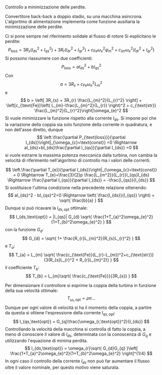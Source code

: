 Controllo a minimizzazione delle perdite.

Convertitore back-back a doppio stadio, su una macchina asincrona.
L'algoritmo di alimentazione implementa come funzione ausiliaria la minimizzazione delle perdite.

Ci si pone sempre nel riferimento solidale al flusso di rotore
Si esplicitano le perdite:
$$
P_{\text{loss}} = 3R_{s}\left(I_{ds}^2+I_{qs}^2\right) + 3R_{r}\left(I_{dr}^2+I_{qr}^2\right) + c_{\text{Fe}}\omega_{e}^2\psi_{m}^2 + c_{\text{str}}\omega_{e}^2
\left(I_{dr}^2+I_{qr}^2\right)$$
Si possono riassumere con due coefficienti:
$$
P_{\text{loss}} = aI_{ds}^2 + bI_{qs}^2
$$
Con 
$$
a = 3R_{s} + c_{\text{Fe}}\omega_{e}^2L_{m}^2
$$
e 
$$
b = \left[ 3R_{s} + 3R_{r} \frac{L_{m}^2}{L_{r}^2} \right] + \left[c_{\text{Fe}}\left( L_{m}-\frac{L_{m}^2}{L_{r}} \right)^2 + c_{\text{str}} \frac{L_{m}^2}{L_{r}^2}\right]\omega_{e}^2
$$
Si vuole minimizzare la funzione rispetto alla corrente $I_{ds}$.
Si impone poi che la variazione della coppia sia solo funzione della corrente in quadratura, e non dell'asse diretto, dunque
$$
\left.\frac{\partial P_{\text{loss}}}{\partial I_{ds}}\right|_{\omega_{c}=\text{const}} =0 \Rightarrow
aI_{ds}+bI_{ds}\frac{\partial I_{qs}}{\partial I_{ds}} =0
$$
si vuole estrarre la massima potenza meccanica dalla turbina, non cambia la velocità di riferimento nell'algoritmo di controllo ma i valori delle correnti.

$$
\left.\frac{\partial T_{e}}{\partial I_{ds}}\right|_{\omega_{c}=\text{const}}  = 0 \Rightarrow T_{e}=\frac{3}{2}p \frac{L_{m^2}}{L_{r}}I_{qs}I_{ds} \Rightarrow \frac{\partial I_{qs}}{\partial I_{ds}} = -\frac{I_{qs}}{I_{ds}}
$$
Si sostituisce l'ultima condizione nella precedente relazione ottenendo:
$$
aI_{ds}^2 - bI_{qs}^2=0 \Rightarrow  \left( \frac{I_{ds}}{I_{qs}} \right) = \sqrt{ \frac{b}{a} }
$$
Dunque si può ricavare la $I_{ds,\text{opt}}$ ottimale:
$$
I_{ds,\text{opt}} = |I_{qs}| G_{d} \sqrt{ \frac{1+T_{a}^2\omega_{e}^2}{1+T_{b}^2\omega_{e}^2} }
$$
con la funzione $G_{d}$:
$$
G_{d} = \sqrt{ 1+ \frac{R_{r}L_{m}^2}{R_{s}L_{r}^2} }
$$
e $T_a$:
$$
T_{a} = L_{m} \sqrt{ \frac{c_{\text{Fe}}(L_{r}-L_{m})^2+c_{\text{str}}}{3(R_{s}L_{r}^2 + R_{r}L_{m}^2)} }
$$
il coefficiente $T_b$:
$$
T_{b} = L_{m}\sqrt{ \frac{c_{\text{Fe}}}{3R_{s}} }
$$

Per dimensionare il controllore si esprime la coppia della turbina in funzione della sua velocità ottimale:
$$
T_{\omega_{t},\text{opt}} = \rho \pi\dots
$$
Dunque per ogni valore di velocità si ha il momento della coppia, a partire da questa si ottiene l'espressione della corrente $I_{qs,\text{opt}}$:
$$
I_{qs,\text{opt}} = G_{q}\frac{\omega_{r,\text{opt}}^2}{I_{ds}}
$$
Controllando la velocità della macchina si controlla di fatto la coppia, a meno di conoscere il valore di $I_{ds}$, determinata con la conoscenza di $G_{q}$ e utilizzando l'equazione di minima perdita.
$$
I_{ds,\text{opt}} = \omega_{r}\sqrt{ G_{d}G_{q} }\left[ \frac{1+T_{a}^2\omega_{e}^2}{1+T_{b}^2\omega_{e}^2} \right]^{1/4}
$$
In ogni caso il controllo della corrente $I_{ds}$ non può far aumentare il flusso oltre il valore nominale, per questo motivo viene saturata.
